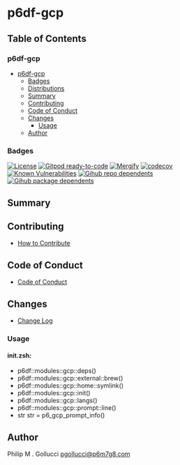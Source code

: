 # p6df-gcp

## Table of Contents


### p6df-gcp
- [p6df-gcp](#p6df-gcp)
  - [Badges](#badges)
  - [Distributions](#distributions)
  - [Summary](#summary)
  - [Contributing](#contributing)
  - [Code of Conduct](#code-of-conduct)
  - [Changes](#changes)
    - [Usage](#usage)
  - [Author](#author)

### Badges

[![License](https://img.shields.io/badge/License-Apache%202.0-yellowgreen.svg)](https://opensource.org/licenses/Apache-2.0)
[![Gitpod ready-to-code](https://img.shields.io/badge/Gitpod-ready--to--code-blue?logo=gitpod)](https://gitpod.io/#https://github.com/p6m7g8/p6df-gcp)
[![Mergify](https://img.shields.io/endpoint.svg?url=https://gh.mergify.io/badges/p6m7g8/p6df-gcp/&style=flat)](https://mergify.io)
[![codecov](https://codecov.io/gh/p6m7g8/p6df-gcp/branch/master/graph/badge.svg?token=14Yj1fZbew)](https://codecov.io/gh/p6m7g8/p6df-gcp)
[![Known Vulnerabilities](https://snyk.io/test/github/p6m7g8/p6df-gcp/badge.svg?targetFile=package.json)](https://snyk.io/test/github/p6m7g8/p6df-gcp?targetFile=package.json)
[![Gihub repo dependents](https://badgen.net/github/dependents-repo/p6m7g8/p6df-gcp)](https://github.com/p6m7g8/p6df-gcp/network/dependents?dependent_type=REPOSITORY)
[![Gihub package dependents](https://badgen.net/github/dependents-pkg/p6m7g8/p6df-gcp)](https://github.com/p6m7g8/p6df-gcp/network/dependents?dependent_type=PACKAGE)

## Summary

## Contributing

- [How to Contribute](CONTRIBUTING.md)

## Code of Conduct

- [Code of Conduct](https://github.com/p6m7g8/.github/blob/master/CODE_OF_CONDUCT.md)

## Changes

- [Change Log](CHANGELOG.md)

### Usage

#### init.zsh:

- p6df::modules::gcp::deps()
- p6df::modules::gcp::external::brew()
- p6df::modules::gcp::home::symlink()
- p6df::modules::gcp::init()
- p6df::modules::gcp::langs()
- p6df::modules::gcp::prompt::line()
- str str = p6_gcp_prompt_info()


## Author

Philip M . Gollucci <pgollucci@p6m7g8.com>
